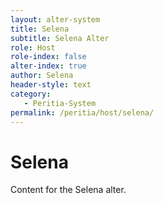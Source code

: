 ```yaml
---
layout: alter-system
title: Selena
subtitle: Selena Alter
role: Host
role-index: false
alter-index: true
author: Selena
header-style: text
category: 
   - Peritia-System
permalink: /peritia/host/selena/
---
```

# Selena
Content for the Selena alter.
